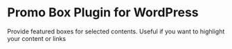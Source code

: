 # Promo Box Plugin for WordPress
Provide featured boxes for selected contents. Useful if you want to highlight your content or links
